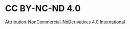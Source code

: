 # CC BY-NC-ND 4.0
[Attribution-NonCommercial-NoDerivatives 4.0 International](https://creativecommons.org/licenses/by-nc-nd/4.0/)